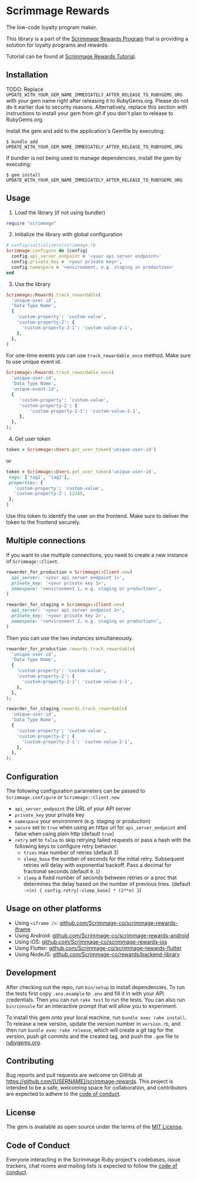 # Scrimmage Rewards

The low-code loyalty program maker.

This library is a part of the [Scrimmage Rewards Program](https://scrimmage.co)
that is providing a solution for loyalty programs and rewards.

Tutorial can be found at [Scrimmage Rewards Tutorial](https://scrimmage-rewards.readme.io/docs).

## Installation

TODO: Replace `UPDATE_WITH_YOUR_GEM_NAME_IMMEDIATELY_AFTER_RELEASE_TO_RUBYGEMS_ORG` with your gem name right after releasing it to RubyGems.org. Please do not do it earlier due to security reasons. Alternatively, replace this section with instructions to install your gem from git if you don't plan to release to RubyGems.org.

Install the gem and add to the application's Gemfile by executing:

    $ bundle add UPDATE_WITH_YOUR_GEM_NAME_IMMEDIATELY_AFTER_RELEASE_TO_RUBYGEMS_ORG

If bundler is not being used to manage dependencies, install the gem by executing:

    $ gem install UPDATE_WITH_YOUR_GEM_NAME_IMMEDIATELY_AFTER_RELEASE_TO_RUBYGEMS_ORG

## Usage

1. Load the library (if not using bundler)
```ruby
require "scrimmage"
```

2. Initialize the library with global configuration
```ruby
# config/initializers/scrimmage.rb
Scrimmage.configure do |config|
  config.api_server_endpoint = '<your api server endpoint>'
  config.private_key = '<your private key>',
  config.namespace = '<environment, e.g. staging or production>'
end
```

3.  Use the library
```ruby
Scrimmage::Rewards.track_rewardable(
  'unique-user-id',
  'Data Type Name',
  {
    'custom-property': 'custom-value',
    'custom-property-2': {
      'custom-property-2-1': 'custom-value-2-1',
    },
  },
)
```

For one-time events you can use `track_rewardable_once` method. Make sure to use unique event id.

```ruby
Scrimmage::Rewards.track_rewardable_once(
  'unique-user-id',
  'Data Type Name',
  'unique-event-id',
  {
     'custom-property': 'custom-value',
     'custom-property-2': {
         'custom-property-2-1': 'custom-value-2-1',
     },
  },
);
```

4. Get user token
```ruby
token = Scrimmage::Users.get_user_token('unique-user-id')
```
or
```ruby
token = Scrimmage::Users.get_user_token('unique-user-id',
 tags: ['tag1', 'tag2'],
 properties: {
   'custom-property': 'custom-value',
   'custom-property-2': 12345,
 },
)
```

  Use this token to identify the user on the frontend. Make sure to deliver the token to the frontend securely.

## Multiple connections
If you want to use multiple connections, you need to create a new instance of `Scrimmage::Client`.

```ruby
rewarder_for_production = Scrimmage::Client.new(
  api_server: '<your api server endpoint 1>',
  private_key: '<your private key 1>',
  namespace: '<environment 1, e.g. staging or production>',
)

rewarder_for_staging = Scrimmage::Client.new(
  api_server: '<your api server endpoint 2>',
  private_key: '<your private key 2>',
  namespace: '<environment 2, e.g. staging or production>',
)
```

Then you can use the two instances simultaneously.

```ruby
rewarder_for_production.rewards.track_rewardable(
  'unique-user-id',
  'Data Type Name',
  {
    'custom-property': 'custom-value',
    'custom-property-2': {
      'custom-property-2-1': 'custom-value-2-1',
    },
  },
);

rewarder_for_staging.rewards.track_rewardable(
  'unique-user-id',
  'Data Type Name',
  {
    'custom-property': 'custom-value',
    'custom-property-2': {
      'custom-property-2-1': 'custom-value-2-1',
    },
  },
);
```

## Configuration

The following configuration parameters can be passed to `Scrimmage.configure` or `Scrimmage::Client.new`

- `api_server_endpoint` the URL of your API server
- `private_key` your private key
- `namespace` your environment (e.g. staging or production)
- `secure` set to `true` when using an https url for `api_server_endpoint` and false when using plain http (default `true`)
- `retry` set to `false` to skip retrying failed requests or pass a hash with the following keys to configure retry behavior:
  - `tries` max number of retries (default 3)
  - `sleep_base` the number of seconds for the initial retry.  Subsequent retries will delay with exponential backoff.  Pass a decimal for fractional seconds (default `0.1`)
  - `sleep` a fixed number of seconds between retries or a proc that determines the delay based on the number of previous tries.  (default `->(n) { config.retry[:sleep_base] * (2**n) }`)

## Usage on other platforms

- Using `<iframe />`: [github.com/Scrimmage-co/scrimmage-rewards-iframe](https://github.com/Scrimmage-co/scrimmage-rewards-iframe)
- Using Android: [github.com/Scrimmage-co/scrimmage-rewards-android](https://github.com/Scrimmage-co/scrimmage-rewards-android)
- Using iOS: [github.com/Scrimmage-co/scrimmage-rewards-ios](https://github.com/Scrimmage-co/scrimmage-rewards-ios)
- Using Flutter: [github.com/Scrimmage-co/scrimmage-rewards-flutter](https://github.com/Scrimmage-co/scrimmage-rewards-flutter)
- Using NodeJS: [github.com/Scrimmage-co/rewards/backend-library](https://github.com/Scrimmage-co/rewards/backend-library)

## Development

After checking out the repo, run `bin/setup` to install dependencies. To run the tests first copy `.env.example` to `.env` and fill it in with your API credentials.  Then you can run `rake test` to run the tests. You can also run `bin/console` for an interactive prompt that will allow you to experiment.

To install this gem onto your local machine, run `bundle exec rake install`. To release a new version, update the version number in `version.rb`, and then run `bundle exec rake release`, which will create a git tag for the version, push git commits and the created tag, and push the `.gem` file to [rubygems.org](https://rubygems.org).

## Contributing

Bug reports and pull requests are welcome on GitHub at https://github.com/[USERNAME]/scrimmage-rewards. This project is intended to be a safe, welcoming space for collaboration, and contributors are expected to adhere to the [code of conduct](https://github.com/scrimmage-co/scrimmage-rewards-ruby/blob/main/CODE_OF_CONDUCT.md).

## License

The gem is available as open source under the terms of the [MIT License](https://opensource.org/licenses/MIT).

## Code of Conduct

Everyone interacting in the Scrimmage Ruby project's codebases, issue trackers, chat rooms and mailing lists is expected to follow the [code of conduct](https://github.com/scrimmage-co/scrimmage-rewards-ruby/blob/main/CODE_OF_CONDUCT.md).

